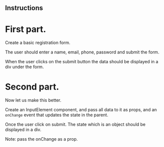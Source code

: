 ## Instructions

# First part.

Create a basic registration form.

The user should enter a name, email, phone, password and submit the form.

When the user clicks on the submit button the data should be displayed in a div under the form.

# Second part.

Now let us make this better.

Create an InputElement component, and pass all data to it as props, and an `onChange` event that updates the state in the parent.

Once the user click on submit. The state which is an object should be displayed in a div.

Note: pass the onChange as a prop.
